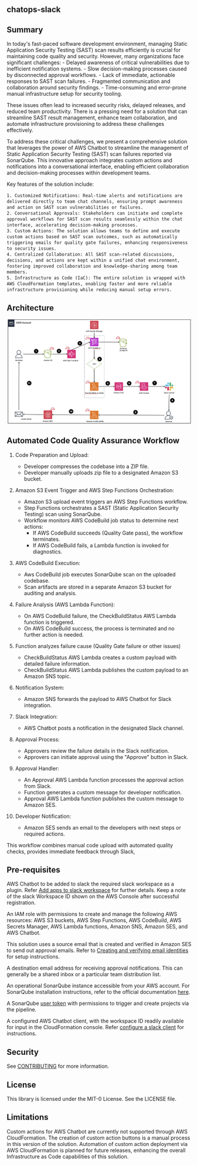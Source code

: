 ## chatops-slack

## Summary
In today's fast-paced software development environment, managing Static Application Security Testing (SAST) scan results efficiently is crucial for maintaining code quality and security. However, many organizations face significant challenges:
    - Delayed awareness of critical vulnerabilities due to inefficient notification systems.
    - Slow decision-making processes caused by disconnected approval workflows.
    - Lack of immediate, actionable responses to SAST scan failures.
    - Fragmented communication and collaboration around security findings.
    - Time-consuming and error-prone manual infrastructure setup for security tooling.

These issues often lead to increased security risks, delayed releases, and reduced team productivity. There is a pressing need for a solution that can streamline SAST result management, enhance team collaboration, and automate infrastructure provisioning to address these challenges effectively.

To address these critical challenges, we present a comprehensive solution that leverages the power of AWS Chatbot to streamline the management of Static Application Security Testing (SAST) scan failures reported via SonarQube. This innovative approach integrates custom actions and notifications into a conversational interface, enabling efficient collaboration and decision-making processes within development teams.

Key features of the solution include:

    1. Customized Notifications: Real-time alerts and notifications are delivered directly to team chat channels, ensuring prompt awareness and action on SAST scan vulnerabilities or failures.
    2. Conversational Approvals: Stakeholders can initiate and complete approval workflows for SAST scan results seamlessly within the chat interface, accelerating decision-making processes.
    3. Custom Actions: The solution allows teams to define and execute custom actions based on SAST scan outcomes, such as automatically triggering emails for quality gate failures, enhancing responsiveness to security issues.
    4. Centralized Collaboration: All SAST scan-related discussions, decisions, and actions are kept within a unified chat environment, fostering improved collaboration and knowledge-sharing among team members.
    5. Infrastructure as Code (IaC): The entire solution is wrapped with AWS CloudFormation templates, enabling faster and more reliable infrastructure provisioning while reducing manual setup errors.

## Architecture
![Architecture Diagram](./Architecture.png)

## Automated Code Quality Assurance Workflow

1. Code Preparation and Upload: 
    - Developer compresses the codebase into a ZIP file.
    - Developer manually uploads zip file to a designated Amazon S3 bucket.
2. Amazon S3 Event Trigger and AWS Step Functions Orchestration:
    - Amazon S3 upload event triggers an AWS Step Functions workflow.
    - Step Functions orchestrates a SAST (Static Application Security Testing) scan using SonarQube.
    - Workflow monitors AWS CodeBuild job status to determine next actions: 
        * If AWS CodeBuild succeeds (Quality Gate pass), the workflow terminates. 
        * If  AWS CodeBuild fails, a Lambda function is invoked for diagnostics.
3. AWS CodeBuild Execution:
    - Aws CodeBuild job executes SonarQube scan on the uploaded codebase.
    - Scan artifacts are stored in a separate Amazon S3 bucket for auditing and analysis.

4. Failure Analysis (AWS Lambda Function):
    - On AWS CodeBuild failure, the CheckBuildStatus AWS Lambda function is triggered.
    - On AWS CodeBuild success, the process is terminated and no further action is needed.

5. Function analyzes failure cause (Quality Gate failure or other issues)  
    - CheckBuildStatus AWS Lambda creates a custom payload with detailed failure information.
    - CheckBuildStatus AWS Lambda publishes the custom payload to an Amazon SNS topic.

6. Notification System:
    - Amazon SNS forwards the payload to AWS Chatbot for Slack integration.

7. Slack Integration:
    - AWS Chatbot posts a notification in the designated Slack channel.

8. Approval Process:
    - Approvers review the failure details in the Slack notification.
    - Approvers can initiate approval using the "Approve" button in Slack.

9. Approval Handler:
    - An Approval AWS Lambda function processes the approval action from Slack.
    - Function generates a custom message for developer notification.
    - Approval AWS Lambda function publishes the custom message to Amazon SES.

10. Developer Notification: 
    - Amazon SES sends an email to the developers with next steps or required actions.

This workflow combines manual code upload with automated quality checks, provides immediate feedback through Slack,


## Pre-requisites
AWS Chatbot to be added to slack the required slack workspace as a plugin. Refer [Add apps to slack workspace](https://slack.com/intl/en-in/help/articles/202035138-Add-apps-to-your-Slack-workspace) for further details. Keep a note of the slack Workspace ID shown on the AWS Console after successful registration.

An IAM role with permissions to create and manage the following AWS resources: AWS S3 buckets, AWS Step Functions, AWS CodeBuild, AWS Secrets Manager, AWS Lambda functions, Amazon SNS, Amazon SES, and AWS Chatbot.

This solution uses a source email that is created and verified in Amazon SES to send out approval emails. Refer to [Creating and verifying email identities](https://docs.aws.amazon.com/ses/latest/dg/creating-identities.html#verify-email-addresses-procedure) for setup instructions.

A destination email address for receiving approval notifications. This can generally be a shared inbox or a particular team distribution list. 

An operational SonarQube instance accessible from your AWS account. For SonarQube installation instructions, refer to the official documentation [here](https://docs.sonarsource.com/sonarqube/latest/setup-and-upgrade/install-the-server/introduction/).

A SonarQube [user token](https://docs.sonarsource.com/sonarqube/latest/user-guide/user-account/generating-and-using-tokens/) with permissions to trigger and create projects via the pipeline.

A configured AWS Chatbot client, with the workspace ID readily available for input in the CloudFormation console. Refer [configure a slack client](https://docs.aws.amazon.com/chatbot/latest/adminguide/slack-setup.html#slack-client-setup) for instructions.


## Security

See [CONTRIBUTING](CONTRIBUTING.md#security-issue-notifications) for more information.

## License

This library is licensed under the MIT-0 License. See the LICENSE file.


## Limitations
Custom actions for AWS Chatbot are currently not supported through AWS CloudFormation. The creation of custom action buttons is a manual process in this version of the solution. Automation of custom action deployment via AWS CloudFormation is planned for future releases, enhancing the overall Infrastructure as Code capabilities of this solution.

